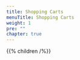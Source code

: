 ```yaml
---
title: Shopping Carts
menuTitle: Shopping Carts
weight: 1
pre: ""
chapter: true
---
```


{{% children /%}}

